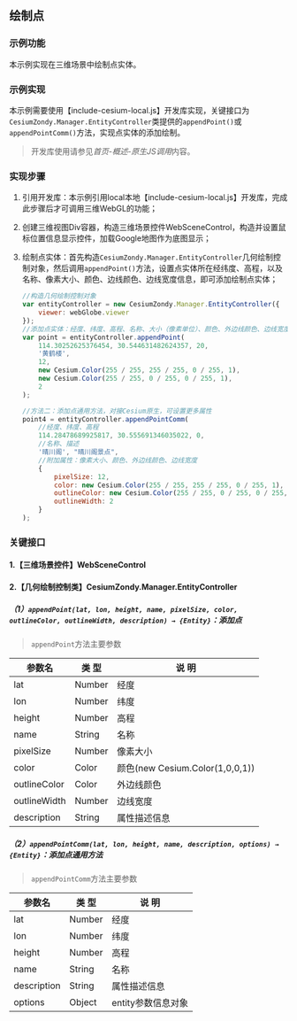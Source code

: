 ## 绘制点

### 示例功能

本示例实现在三维场景中绘制点实体。

### 示例实现

本示例需要使用【include-cesium-local.js】开发库实现，关键接口为`CesiumZondy.Manager.EntityController`类提供的`appendPoint()`或`appendPointComm()`方法，实现点实体的添加绘制。

> 开发库使用请参见*首页-概述-原生JS调用*内容。

### 实现步骤

1. 引用开发库：本示例引用local本地【include-cesium-local.js】开发库，完成此步骤后才可调用三维WebGL的功能；

2. 创建三维视图Div容器，构造三维场景控件WebSceneControl，构造并设置鼠标位置信息显示控件，加载Google地图作为底图显示；

3. 绘制点实体：首先构造`CesiumZondy.Manager.EntityController`几何绘制控制对象，然后调用`appendPoint()`方法，设置点实体所在经纬度、高程，以及名称、像素大小、颜色、边线颜色、边线宽度信息，即可添加绘制点实体；

    ``` javascript
    //构造几何绘制控制对象
    var entityController = new CesiumZondy.Manager.EntityController({
        viewer: webGlobe.viewer
    });
    //添加点实体：经度、纬度、高程、名称、大小（像素单位）、颜色、外边线颜色、边线宽度
    var point = entityController.appendPoint(
        114.30252625376454, 30.544631482624357, 20,
        '黄鹤楼',
        12,
        new Cesium.Color(255 / 255, 255 / 255, 0 / 255, 1),
        new Cesium.Color(255 / 255, 0 / 255, 0 / 255, 1),
        2
    );

    //方法二：添加点通用方法，对接Cesium原生，可设置更多属性
    point4 = entityController.appendPointComm(
        //经度、纬度、高程
        114.28478689925817, 30.555691346035022, 0,
        //名称、描述
        '晴川阁', "晴川阁景点",
        //附加属性：像素大小、颜色、外边线颜色、边线宽度
        {
            pixelSize: 12,
            color: new Cesium.Color(255 / 255, 255 / 255, 0 / 255, 1),
            outlineColor: new Cesium.Color(255 / 255, 0 / 255, 0 / 255, 1),
            outlineWidth: 2
        }
    );
    ```

### 关键接口

#### 1.【三维场景控件】WebSceneControl

#### 2.【几何绘制控制类】CesiumZondy.Manager.EntityController

##### （1）`appendPoint(lat, lon, height, name, pixelSize, color, outlineColor, outlineWidth, description) → {Entity}`：添加点

> `appendPoint`方法主要参数

|参数名|类 型|说 明|
|-|-|-|
|lat|Number|经度|
|lon|Number|纬度|
|height|Number|高程|
|name|String|名称|
|pixelSize|Number|像素大小|
|color|Color|颜色(new Cesium.Color(1,0,0,1))|
|outlineColor|Color|外边线颜色|
|outlineWidth|Number|边线宽度|
|description|String|属性描述信息|

##### （2）`appendPointComm(lat, lon, height, name, description, options) → {Entity}`：添加点通用方法

> `appendPointComm`方法主要参数

|参数名|类 型|说 明|
|-|-|-|
|lat|	Number	|经度|
|lon	|Number	|纬度|
|height|	Number	|高程|
|name|	String	|名称|
|description	|String	|属性描述信息|
|options|	Object	|entity参数信息对象|